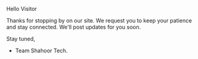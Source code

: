 Hello Visitor

Thanks for stopping by on our site. We request you to keep your patience and stay connected. We'll post updates for you soon.

Stay tuned,
- Team Shahoor Tech.
